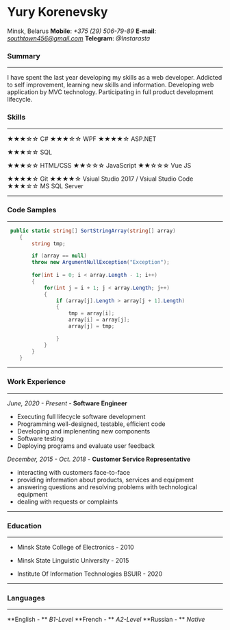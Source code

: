 # Yury Korenevsky

Minsk, Belarus
**Mobile**: *+375 (29) 506-79-89*
**E-mail**: *southtown456@gmail.com*
**Telegram**: *@Instarasta*



### Summary

------

I have spent the last year developing my skills as a web developer.
Addicted to self improvement, learning new skills and information.
Developing web application by MVC technology.
Participating in full product development lifecycle. 



### Skills

***

★★★☆☆ C#
★★★☆☆ WPF
★★★★☆ ASP.NET 

★★★☆☆ SQL

★★★☆☆ HTML/CSS
★★☆☆☆ JavaScript
★★☆☆☆ Vue JS

★★★★☆ Git 
★★★★☆ Vsiual Studio 2017 / Vsiual Studio Code 
★★★☆☆ MS SQL Server

***



### Code Samples

***

``` c#
 public static string[] SortStringArray(string[] array)
    {
        string tmp;

        if (array == null)
        throw new ArgumentNullException("Exception");
        
        for(int i = 0; i < array.Length - 1; i++)
        {
            for(int j = i + 1; j < array.Length; j++)
            {
                if (array[j].Length > array[j + 1].Length)
                {
                    tmp = array[i];
                    array[i] = array[j];
                    array[j] = tmp;

                }
            }
        }
    }
```

***



### Work Experience

------

*June, 2020 - Present*  - **Software Engineer**

* Executing full lifecycle software development
* Programming well-designed, testable, efficient code
* Developing and implenenting new components
* Software testing
* Deploying programs and evaluate user feedback



*December, 2015 - Oct. 2018* -  **Customer Service Representative**

* interacting with customers face-to-face
* providing information about products, services and equipment
* answering questions and resolving problems with technological equipment
* dealing with requests or complaints

------



### Education

***

- Minsk State College of Electronics  - 2010

- Minsk State Linguistic University - 2015

- Institute Of Information Technologies BSUIR - 2020

***



### Languages

***

**English - ** *B1-Level*
**French  - ** *A2-Level*
**Russian - ** *Native*